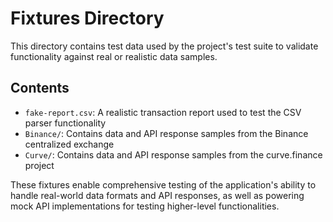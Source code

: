 # Fixtures Directory

This directory contains test data used by the project's test suite to validate functionality against real or realistic data samples.

## Contents

- `fake-report.csv`: A realistic transaction report used to test the CSV parser functionality
- `Binance/`: Contains data and API response samples from the Binance centralized exchange
- `Curve/`: Contains data and API response samples from the curve.finance project

These fixtures enable comprehensive testing of the application's ability to handle real-world data formats and API responses, as well as powering mock API implementations for testing higher-level functionalities.
